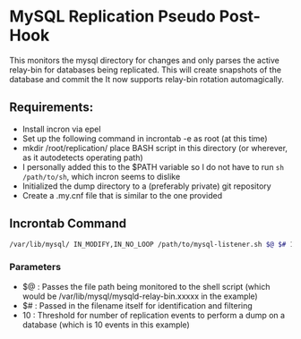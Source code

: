 # MySQL Replication Pseudo Post-Hook

This monitors the mysql directory for changes and only parses the active relay-bin for databases being replicated. This will create snapshots of the database and commit the It now supports relay-bin rotation automagically.

## Requirements:
- Install incron via epel
- Set up the following command in incrontab -e as root (at this time)
- mkdir /root/replication/ place BASH script in this directory (or wherever, as it autodetects operating path)
- I personally added this to the $PATH variable so I do not have to run `sh /path/to/sh`, which incron seems to dislike
- Initialized the dump directory to a (preferably private) git repository
- Create a .my.cnf file that is similar to the one provided

## Incrontab Command
``` BASH
/var/lib/mysql/ IN_MODIFY,IN_NO_LOOP /path/to/mysql-listener.sh $@ $# 10
```

### Parameters
- $@ : Passes the file path being monitored to the shell script (which would be /var/lib/mysql/mysqld-relay-bin.xxxxx in the example)
- $# : Passed in the filename itself for identification and filtering
- 10 : Threshold for number of replication events to perform a dump on a database (which is 10 events in this example)

